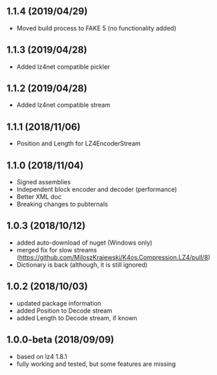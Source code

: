 ## 1.1.4 (2019/04/29)
* Moved build process to FAKE 5 (no functionality added)

## 1.1.3 (2019/04/28)
* Added lz4net compatible pickler

## 1.1.2 (2019/04/28)
* Added lz4net compatible stream

## 1.1.1 (2018/11/06)
* Position and Length for LZ4EncoderStream

## 1.1.0 (2018/11/04)
* Signed assemblies
* Independent block encoder and decoder (performance)
* Better XML doc
* Breaking changes to pubternals 

## 1.0.3 (2018/10/12)
* added auto-download of nuget (Windows only)
* merged fix for slow streams (https://github.com/MiloszKrajewski/K4os.Compression.LZ4/pull/8)
* Dictionary is back (although, it is still ignored)

## 1.0.2 (2018/10/03)
* updated package information
* added Position to Decode stream
* added Length to Decode stream, if known

## 1.0.0-beta (2018/09/09)
* based on lz4 1.8.1
* fully working and tested, but some features are missing